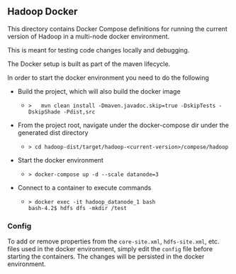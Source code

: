 ## Hadoop Docker

This directory contains Docker Compose definitions for running the current version of Hadoop in a multi-node docker environment.

This is meant for testing code changes locally and debugging.

The Docker setup is built as part of the maven lifecycle. 

In order to start the docker environment you need to do the following 
* Build the project, which will also build the docker image
  * ```shell
    >   mvn clean install -Dmaven.javadoc.skip=true -DskipTests -DskipShade -Pdist,src
    ```
* From the project root, navigate under the docker-compose dir under the generated dist directory
  * ```shell
    > cd hadoop-dist/target/hadoop-<current-version>/compose/hadoop
    ```
* Start the docker environment
  * ```shell
    > docker-compose up -d --scale datanode=3
    ```
* Connect to a container to execute commands
  * ```shell
    > docker exec -it hadoop_datanode_1 bash
    bash-4.2$ hdfs dfs -mkdir /test
    ```

### Config

To add or remove properties from the `core-site.xml`, `hdfs-site.xml`, etc. files used in the docker environment,
simply edit the `config` file before starting the containers. The changes will be persisted in the docker environment.
